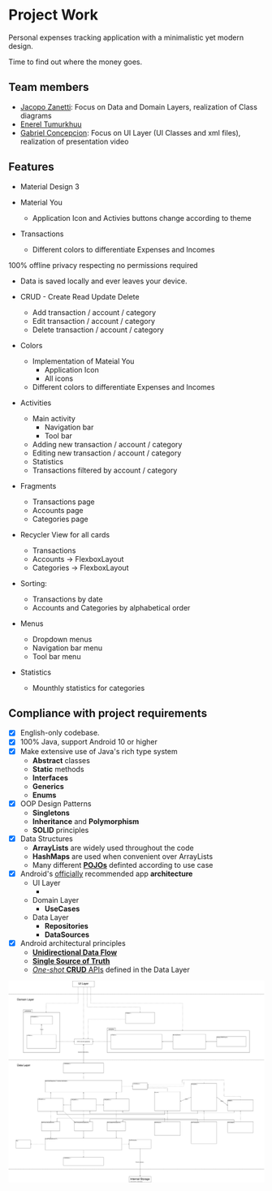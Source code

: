 # Project Work

<!-- General project description -->

Personal expenses tracking application with a minimalistic yet modern design.

Time to find out where the money goes.

## Team members

<!-- Division of work among team members -->

- [Jacopo Zanetti][1]: Focus on Data and Domain Layers, realization of Class diagrams
- [Enerel Tumurkhuu][2]
- [Gabriel Concepcion][3]: Focus on UI Layer (UI Classes and xml files), realization of presentation video

[1]: https://jacza.net/github
[2]: https://github.com/eenerere/
[3]: https://github.com/g-concept999

## Features

<!-- Implemented features -->

- Material Design 3
- Material You

  - Application Icon and Activies buttons change according to theme

- Transactions

  - Different colors to differentiate Expenses and Incomes

100% offline
privacy respecting
no permissions required

- Data is saved locally and ever leaves your device.

- CRUD - Create Read Update Delete
  - Add transaction / account / category
  - Edit transaction / account / category
  - Delete transaction / account / category
- Colors
  - Implementation of Mateial You
    - Application Icon
    - All icons
  - Different colors to differentiate Expenses and Incomes
- Activities
  - Main activity
    - Navigation bar
    - Tool bar
  - Adding new transaction / account / category
  - Editing new transaction / account / category
  - Statistics
  - Transactions filtered by account / category
- Fragments
  - Transactions page
  - Accounts page
  - Categories page
- Recycler View for all cards
  - Transactions
  - Accounts -> FlexboxLayout
  - Categories -> FlexboxLayout
- Sorting:
  - Transactions by date
  - Accounts and Categories by alphabetical order
- Menus
  - Dropdown menus
  - Navigation bar menu
  - Tool bar menu
- Statistics
  - Mounthly statistics for categories

## Compliance with project requirements

- [x] English-only codebase.
- [x] 100% Java, support Android 10 or higher
- [x] Make extensive use of Java's rich type system
  - **Abstract** classes
  - **Static** methods
  - **Interfaces**
  - **Generics**
  - **Enums**
- [x] OOP Design Patterns
  - **Singletons**
  - **Inheritance** and **Polymorphism**
  - **SOLID** principles
- [x] Data Structures
  - **ArrayLists** are widely used throughout the code
  - **HashMaps** are used when convenient over ArrayLists
  - Many different [**POJOs**][4] definted according to use case
- [x] Android's [officially][5] recommended app **architecture**
  - UI Layer
    - <!-- To Do -->
  - Domain Layer
    - **UseCases**
  - Data Layer
    - **Repositories**
    - **DataSources**
- [x] Android architectural principles
  - [**Unidirectional Data Flow**][7]
  - [**Single Source of Truth**][6]
  - [_One-shot_ **CRUD** APIs][8] defined in the Data Layer

[4]: https://en.wikipedia.org/wiki/Plain_old_Java_object
[5]: https://developer.android.com/topic/architecture#recommended-app-arch
[6]: https://developer.android.com/topic/architecture/data-layer#source-of-truth
[7]: https://developer.android.com/topic/architecture#unidirectional-data-flow
[8]: https://developer.android.com/topic/architecture/data-layer#expose-apis

[![class diagram](./docs/class-diagram.svg)](https://raw.githubusercontent.com/jaczanet/Expenses/96513d620ee8923b46ea1cc3e5fb685a0398f8eb/docs/class-diagram.svg "Open raw")
